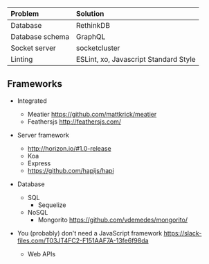 

| Problem |  Solution    |
| :------------- | :------------- |
| Database       | RethinkDB      |
| Database schema       | GraphQL      |
| Socket server       | socketcluster      |
| Linting     | ESLint, xo, Javascript Standard Style      |

## Frameworks
- Integrated
  - Meatier https://github.com/mattkrick/meatier
  - Feathersjs http://feathersjs.com/  

- Server framework
  - http://horizon.io/#1.0-release
  - Koa
  - Express
  - https://github.com/hapijs/hapi

- Database
  - SQL
    - Sequelize
  - NoSQL
    - Mongorito https://github.com/vdemedes/mongorito/

- You (probably) don't need a JavaScript framework https://slack-files.com/T03JT4FC2-F151AAF7A-13fe6f98da
  - Web APIs
